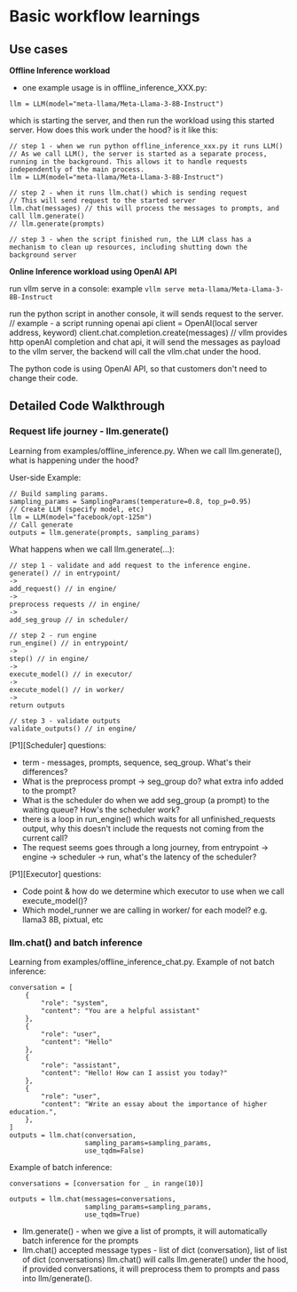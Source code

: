 # Basic workflow learnings

## Use cases

**Offline Inference workload**
- one example usage is in offline_inference_XXX.py:
```
llm = LLM(model="meta-llama/Meta-Llama-3-8B-Instruct")
```
which is starting the server, and then run the workload using this started server. How does this work under the hood?
is it like this:
```
// step 1 - when we run python offline_inference_xxx.py it runs LLM()
// As we call LLM(), the server is started as a separate process, running in the background. This allows it to handle requests independently of the main process.
llm = LLM(model="meta-llama/Meta-Llama-3-8B-Instruct")

// step 2 - when it runs llm.chat() which is sending request
// This will send request to the started server
llm.chat(messages) // this will process the messages to prompts, and call llm.generate()
// llm.generate(prompts)

// step 3 - when the script finished run, the LLM class has a mechanism to clean up resources, including shutting down the background server
```


**Online Inference workload using OpenAI API**

run vllm serve in a console:
example `vllm serve meta-llama/Meta-Llama-3-8B-Instruct`

run the python script in another console, it will sends request to the server.
// example - a script running openai api
client = OpenAI(local server address, keyword)
client.chat.completion.create(messages) // vllm provides http openAI completion and chat api, it will send the messages as payload to the vllm server, the backend will call the vllm.chat under the hood.

The python code is using OpenAI API, so that customers don't need to change their code.


## Detailed Code Walkthrough

### Request life journey - llm.generate()
Learning from examples/offline_inference.py.
When we call llm.generate(), what is happening under the hood?

User-side Example:
```
// Build sampling params.
sampling_params = SamplingParams(temperature=0.8, top_p=0.95)
// Create LLM (specify model, etc)
llm = LLM(model="facebook/opt-125m")
// Call generate
outputs = llm.generate(prompts, sampling_params)
```

What happens when we call llm.generate(...):
```
// step 1 - validate and add request to the inference engine.
generate() // in entrypoint/
->
add_request() // in engine/
->
preprocess requests // in engine/
-> 
add_seg_group // in scheduler/

// step 2 - run engine
run_engine() // in entrypoint/
->
step() // in engine/
-> 
execute_model() // in executor/ 
->
execute_model() // in worker/
-> 
return outputs

// step 3 - validate outputs
validate_outputs() // in engine/
```

[P1][Scheduler] questions:
- term - messages, prompts, sequence, seq_group. What's their differences?
- What is the preprocess prompt -> seg_group do? what extra info added to the prompt?
- What is the scheduler do when we add seg_group (a prompt) to the waiting queue? How's the scheduler work?
- there is a loop in run_engine() which waits for all unfinished_requests output, why this doesn't include the requests not coming from the current call?
- The request seems goes through a long journey, from entrypoint -> engine -> scheduler -> run, what's the latency of the scheduler?

[P1][Executor] questions:
- Code point & how do we determine which executor to use when we call execute_model()?
- Which model_runner we are calling in worker/ for each model? e.g. llama3 8B, pixtual, etc

### llm.chat() and batch inference
Learning from examples/offline_inference_chat.py.
Example of not batch inference:
```
conversation = [
    {
        "role": "system",
        "content": "You are a helpful assistant"
    },
    {
        "role": "user",
        "content": "Hello"
    },
    {
        "role": "assistant",
        "content": "Hello! How can I assist you today?"
    },
    {
        "role": "user",
        "content": "Write an essay about the importance of higher education.",
    },
]
outputs = llm.chat(conversation,
                   sampling_params=sampling_params,
                   use_tqdm=False)
```

Example of batch inference: 
```
conversations = [conversation for _ in range(10)]

outputs = llm.chat(messages=conversations,
                   sampling_params=sampling_params,
                   use_tqdm=True)
```

- llm.generate() - when we give a list of prompts, it will automatically batch inference for the prompts
- llm.chat() accepted message types - list of dict (conversation), list of list of dict (conversations)
  llm.chat() will calls llm.generate() under the hood, if provided conversations, it will preprocess them to prompts and pass into llm/generate().



